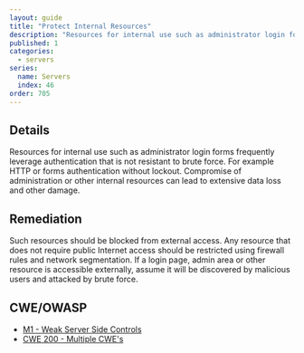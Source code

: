 ```yaml
---
layout: guide
title: "Protect Internal Resources"
description: "Resources for internal use such as administrator login forms frequently leverage authentication that is not resistant to brute force."
published: 1
categories:
  - servers	
series:
  name: Servers
  index: 46
order: 705
--- 
```


## Details 

Resources for internal use such as administrator login forms frequently leverage authentication that is not resistant to brute force. For example HTTP or forms authentication without lockout. Compromise of administration or other internal resources can lead to extensive data loss and other damage.

## Remediation

Such resources should be blocked from external access.   Any resource that does not require public Internet access should be restricted using firewall rules and network segmentation. If a login page, admin area or other resource is accessible externally, assume it will be discovered by malicious users and attacked by brute force.

## CWE/OWASP

 * [M1 - Weak Server Side Controls](https://www.owasp.org/index.php/Mobile_Top_10_2014-M1)
 * [CWE 200 - Multiple CWE's](http://cwe.mitre.org/data/definitions/200.html)